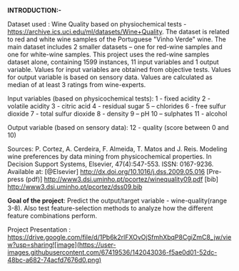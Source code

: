 **INTRODUCTION:-**

Dataset used : Wine Quality based on physiochemical tests - https://archive.ics.uci.edu/ml/datasets/Wine+Quality. 
The dataset is related to red and white wine samples of the Portuguese "Vinho Verde" wine. The main dataset includes 2 smaller datasets – one for red-wine samples and one for white-wine samples. This project uses the red-wine samples dataset alone, containing 1599 instances, 11 input variables and 1 output variable. 
Values for input variables are obtained from objective tests. Values for output variable is based on sensory data. Values are calculated as median of at least 3 ratings from wine-experts.

Input variables (based on physicochemical tests):
1 - fixed acidity	2 - volatile acidity		3 - citric acid		4 - residual sugar
5 – chlorides		6 - free sulfur dioxide		7 - total sulfur dioxide		8 - density
9 – pH		10 – sulphates		11 - alcohol

Output variable (based on sensory data): 
12 - quality (score between 0 and 10)

Sources: P. Cortez, A. Cerdeira, F. Almeida, T. Matos and J. Reis. 
  Modeling wine preferences by data mining from physicochemical properties.
  In Decision Support Systems, Elsevier, 47(4):547-553. ISSN: 0167-9236.
Available at: [@Elsevier] http://dx.doi.org/10.1016/j.dss.2009.05.016
             	[Pre-press (pdf)] http://www3.dsi.uminho.pt/pcortez/winequality09.pdf
               [bib] http://www3.dsi.uminho.pt/pcortez/dss09.bib

**Goal of the project**: Predict the output/target variable - wine-quality(range 3-8). Also test feature-selection methods to analyze how the different feature combinations perform. 

Project Presentation : https://drive.google.com/file/d/1Pb6k2rlFXOvOjSfmhXbqP8CgiZmC8_jw/view?usp=sharing![image](https://user-images.githubusercontent.com/67419536/142043036-f5ae0d01-52dc-48bc-a682-74acfd7676d0.png)


